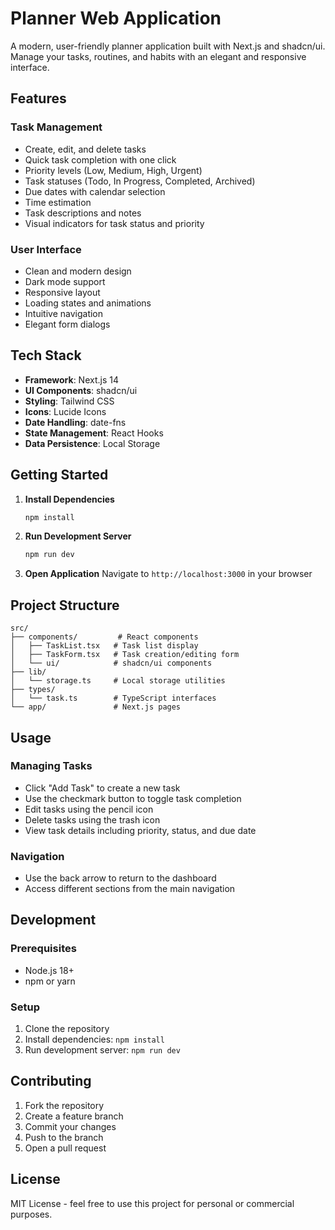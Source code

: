 # Planner Web Application

A modern, user-friendly planner application built with Next.js and shadcn/ui. Manage your tasks, routines, and habits with an elegant and responsive interface.

## Features

### Task Management
- Create, edit, and delete tasks
- Quick task completion with one click
- Priority levels (Low, Medium, High, Urgent)
- Task statuses (Todo, In Progress, Completed, Archived)
- Due dates with calendar selection
- Time estimation
- Task descriptions and notes
- Visual indicators for task status and priority

### User Interface
- Clean and modern design
- Dark mode support
- Responsive layout
- Loading states and animations
- Intuitive navigation
- Elegant form dialogs

## Tech Stack

- **Framework**: Next.js 14
- **UI Components**: shadcn/ui
- **Styling**: Tailwind CSS
- **Icons**: Lucide Icons
- **Date Handling**: date-fns
- **State Management**: React Hooks
- **Data Persistence**: Local Storage

## Getting Started

1. **Install Dependencies**
   ```bash
   npm install
   ```

2. **Run Development Server**
   ```bash
   npm run dev
   ```

3. **Open Application**
   Navigate to `http://localhost:3000` in your browser

## Project Structure

```
src/
├── components/         # React components
│   ├── TaskList.tsx   # Task list display
│   ├── TaskForm.tsx   # Task creation/editing form
│   └── ui/            # shadcn/ui components
├── lib/
│   └── storage.ts     # Local storage utilities
├── types/
│   └── task.ts        # TypeScript interfaces
└── app/               # Next.js pages
```

## Usage

### Managing Tasks
- Click "Add Task" to create a new task
- Use the checkmark button to toggle task completion
- Edit tasks using the pencil icon
- Delete tasks using the trash icon
- View task details including priority, status, and due date

### Navigation
- Use the back arrow to return to the dashboard
- Access different sections from the main navigation

## Development

### Prerequisites
- Node.js 18+
- npm or yarn

### Setup
1. Clone the repository
2. Install dependencies: `npm install`
3. Run development server: `npm run dev`

## Contributing

1. Fork the repository
2. Create a feature branch
3. Commit your changes
4. Push to the branch
5. Open a pull request

## License

MIT License - feel free to use this project for personal or commercial purposes.
